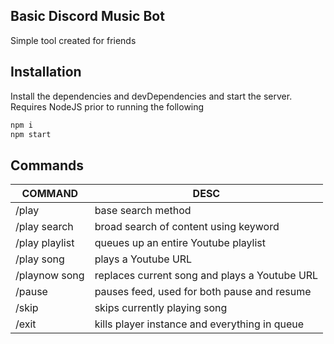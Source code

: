 ## Basic Discord Music Bot

Simple tool created for friends

## Installation

Install the dependencies and devDependencies and start the server. Requires NodeJS prior to running the following

```sh
npm i
npm start
```

## Commands

| COMMAND        | DESC                                          |
| -------------- | --------------------------------------------- |
| /play          | base search method                            |
| /play search   | broad search of content using keyword         |
| /play playlist | queues up an entire Youtube playlist          |
| /play song     | plays a Youtube URL                           |
| /playnow song  | replaces current song and plays a Youtube URL |
| /pause         | pauses feed, used for both pause and resume   |
| /skip          | skips currently playing song                  |
| /exit          | kills player instance and everything in queue |
